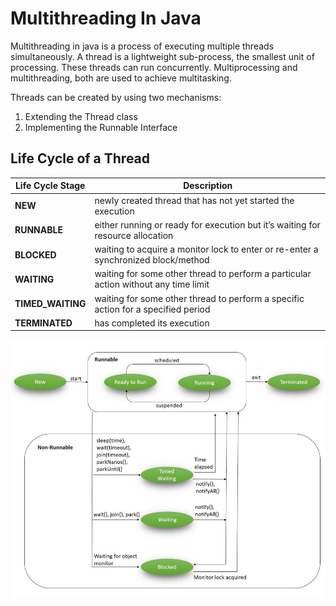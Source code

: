 # Multithreading In Java
Multithreading in java is a process of executing multiple threads simultaneously. A thread is a lightweight sub-process, the smallest unit of processing. These threads can run concurrently. Multiprocessing and multithreading, both are used to achieve multitasking.

Threads can be created by using two mechanisms:
1. Extending the Thread class
2. Implementing the Runnable Interface

## Life Cycle of a Thread

| Life Cycle Stage  | Description  |
|---|---|
| **NEW** | newly created thread that has not yet started the execution  |
|**RUNNABLE**|either running or ready for execution but it’s waiting for resource allocation|
|**BLOCKED**|waiting to acquire a monitor lock to enter or re-enter a synchronized block/method|
|**WAITING**|waiting for some other thread to perform a particular action without any time limit|
|**TIMED_WAITING**|waiting for some other thread to perform a specific action for a specified period|
|**TERMINATED**|has completed its execution|

![Thread Life Cycle](resources/images/Life_cycle_of_a_Thread_in_Java.jpg?raw=true "Thread Life Cycle")
